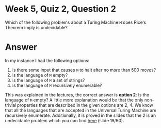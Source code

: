 # Week 5, Quiz 2, Question 2

Which of the following problems about a Turing Machine `M` does Rice's Theorem imply is undecidable?

# Answer

In my instance I had the following options:

 1. Is there some input that causes `M` to halt after no more than 500 moves?
 2. Is the language of `M` empty?
 3. Is the language of `M` a set of strings?
 4. Is the language of `M` recursively enumerable?
 
This was explained in the lectures, the correct answer is **option 2**: Is the language of `M` empty? A little more
explanation would be that the only non-trivial properties that are described in the given options are 2, 4. We know
that all the languages that are accepted in the Universal Turing Machine are recursively enumerate. Additionally, it
is proved in the slides that the 2 is an undecidable problem which you can find [here][1] (slide 19/60).

[1]: slides/19_tm4.ppt